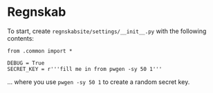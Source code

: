 # Regnskab

To start, create `regnskabsite/settings/__init__.py` with the following contents:

```
from .common import *

DEBUG = True
SECRET_KEY = r'''fill me in from pwgen -sy 50 1'''
```

... where you use `pwgen -sy 50 1` to create a random secret key.
